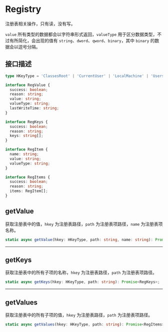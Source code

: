 # Registry
注册表相关操作，只有读，没有写。

`value` 所有类型的数据都会以字符串形式返回，`valueType` 用于区分数据类型，不过有所简化，会出现的值有 `string`、`dword`、`qword`、`binary`，其中 `binary` 的数据会以逗号分隔。

## 接口描述
```typescript
type HKeyType = 'ClassesRoot' | 'CurrentUser' | 'LocalMachine' | 'Users' | 'PerformanceData' | 'PerformanceText' | 'PerformanceNLSText' | 'CurrentConfig' | 'DynData' | 'CurrentUserLocalSettings';

interface RegValue {
  success: boolean;
  reason: string;
  value: string;
  valueType: string;
  lastWriteTime: string;
}

interface RegKeys {
  success: boolean;
  reason: string;
  keys: string[];
}

interface RegItem {
  name: string;
  value: string;
  valueType: string;
}

interface RegItems {
  success: boolean;
  reason: string;
  items: RegItem[];
}
```

## getValue
获取注册表中的值，`hkey` 为注册表路径，`path` 为注册表项路径，`name` 为注册表项名称。

```typescript
static async getValue(hkey: HKeyType, path: string, name: string): Promise<RegValue>;
```

---

## getKeys
获取注册表中的所有子项的名称，`hkey` 为注册表路径，`path` 为注册表项路径。

```typescript
static async getKeys(hkey: HKeyType, path: string): Promise<RegKeys>;
```

---

## getValues
获取注册表中的所有子项的值，`hkey` 为注册表路径，`path` 为注册表项路径。

```typescript
static async getValues(hkey: HKeyType, path: string): Promise<RegItems>;
```
